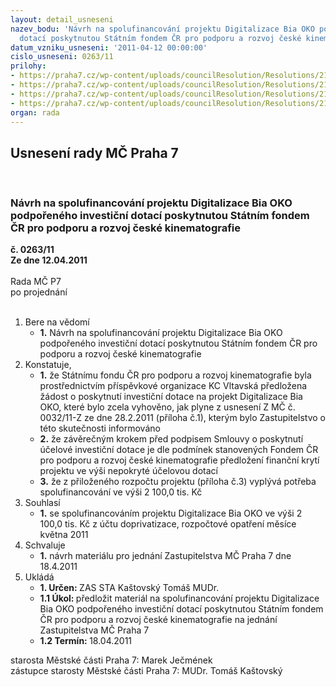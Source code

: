 ```yaml
---
layout: detail_usneseni
nazev_bodu: 'Návrh na spolufinancování projektu Digitalizace Bia OKO podpořeného investiční
  dotací poskytnutou Státním fondem ČR pro podporu a rozvoj české kinematografie '
datum_vzniku_usneseni: '2011-04-12 00:00:00'
cislo_usneseni: 0263/11
prilohy:
- https://praha7.cz/wp-content/uploads/councilResolution/Resolutions/21762/19-11-usneseni0032_11z.doc
- https://praha7.cz/wp-content/uploads/councilResolution/Resolutions/21762/19-11-mk_st%c3%a1tn%c3%ad_fond_-_p%c5%99id%c4%9blen%c3%ad_dotace.jpg
- https://praha7.cz/wp-content/uploads/councilResolution/Resolutions/21762/19-11-rozpocet_sony_4k_bez_3d_k_1_4_2011.xls
- https://praha7.cz/wp-content/uploads/councilResolution/Resolutions/21762/19-11-biookonaza.doc
organ: rada
---
```

<div id="ucUsn_pList" class="usn">
	<span><h2>Usnesení rady MČ Praha 7 </h2>
<br></span><div class="standBody">
<span><h3>Návrh na spolufinancování projektu Digitalizace Bia OKO podpořeného investiční dotací poskytnutou Státním fondem ČR pro podporu a rozvoj české kinematografie </h3></span><div class="center">
		<strong>č. 0263/11</strong><br>
	</div>
<div class="center">
		<strong>Ze dne 12.04.2011</strong><br><br>
	</div>Rada MČ P7<br> po projednání<br><br><ol>
<li>Bere na vědomí<ul><li>
<strong>1.</strong> Návrh na spolufinancování projektu Digitalizace Bia OKO podpořeného investiční dotací poskytnutou Státním fondem ČR pro podporu a rozvoj české kinematografie </li></ul>
</li>
<li>Konstatuje,<ul>
<li>
<strong>1.</strong> že Státnímu fondu ČR pro podporu a rozvoj kinematografie byla prostřednictvím příspěvkové organizace KC Vltavská předložena žádost o poskytnutí investiční dotace na projekt Digitalizace Bia OKO, které bylo zcela vyhověno, jak plyne z usnesení Z MČ č. 0032/11-Z ze dne 28.2.2011 (příloha č.1), kterým bylo Zastupitelstvo o této skutečnosti informováno</li>
<li>
<strong>2.</strong> že závěrečným krokem před  podpisem  Smlouvy o poskytnutí účelové investiční  dotace je dle podmínek stanovených Fondem ČR pro podporu a rozvoj české kinematografie předložení finanční krytí projektu ve výši nepokryté účelovou dotací</li>
<li>
<strong>3.</strong> že z přiloženého rozpočtu projektu (příloha č.3) vyplývá potřeba spolufinancování ve výši 2 100,0 tis. Kč  </li>
</ul>
</li>
<li>Souhlasí<ul><li>
<strong>1.</strong> se spolufinancováním projektu Digitalizace Bia OKO ve výši 2 100,0 tis. Kč z účtu doprivatizace, rozpočtové opatření měsíce května 2011</li></ul>
</li>
<li>Schvaluje<ul><li>
<strong>1.</strong> návrh materiálu pro jednání Zastupitelstva MČ Praha 7 dne 18.4.2011</li></ul>
</li>
<li>Ukládá<ul>
<li>
<strong>1. Určen: </strong>ZAS STA Kaštovský Tomáš MUDr.</li>
<li>
<strong>1.1 Úkol: </strong>předložit materiál na spolufinancování projektu Digitalizace Bia OKO podpořeného investiční dotací poskytnutou Státním fondem ČR pro podporu a rozvoj české kinematografie na jednání Zastupitelstva MČ Praha 7</li>
<li>
<strong>1.2 Termín: </strong>18.04.2011</li>
</ul>
</li>
</ol>starosta Městské části Praha 7: Marek Ječmének<br>zástupce starosty Městské části Praha 7: MUDr. Tomáš Kaštovský 
</div>
</div>
